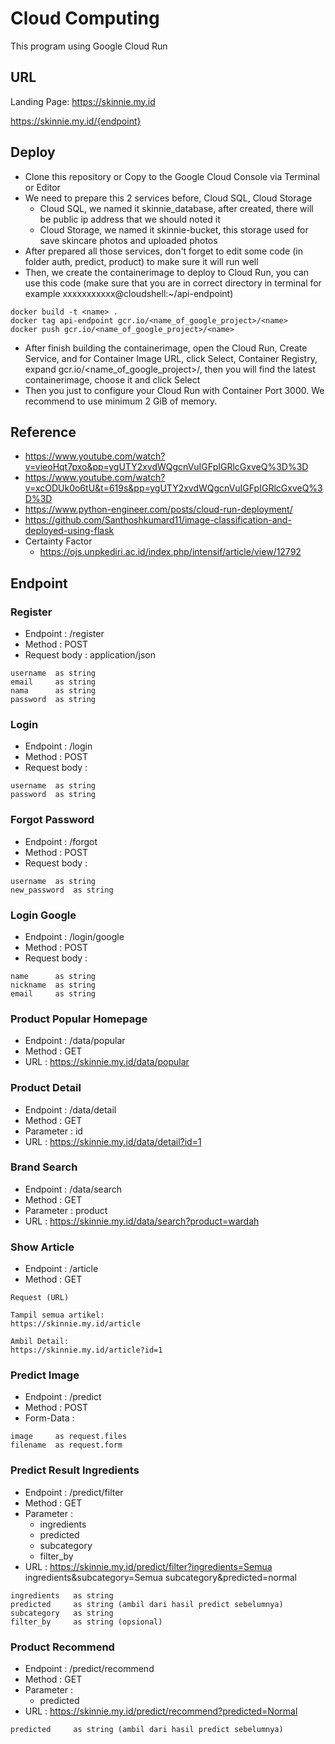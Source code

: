 # Cloud Computing
This program using Google Cloud Run

## URL
Landing Page: https://skinnie.my.id

https://skinnie.my.id/{endpoint}

## Deploy

* Clone this repository or Copy to the Google Cloud Console via Terminal or Editor
* We need to prepare this 2 services before, Cloud SQL, Cloud Storage
  * Cloud SQL, we named it skinnie_database, after created, there will be public ip address that we should noted it
  * Cloud Storage, we named it skinnie-bucket, this storage used for save skincare photos and uploaded photos
* After prepared all those services, don't forget to edit some code (in folder auth, predict, product) to make sure it will run well
* Then, we create the containerimage to deploy to Cloud Run, you can use this code (make sure that you are in correct directory in terminal for example xxxxxxxxxxx@cloudshell:~/api-endpoint)

```
docker build -t <name> .
docker tag api-endpoint gcr.io/<name_of_google_project>/<name>
docker push gcr.io/<name_of_google_project>/<name>
```

* After finish building the containerimage, open the Cloud Run, Create Service, and for Container Image URL, click Select, Container Registry, expand gcr.io/<name_of_google_project>/<name>, then you will find the latest containerimage, choose it and click Select
* Then you just to configure your Cloud Run with Container Port 3000. We recommend to use minimum 2 GiB of memory.

## Reference

* https://www.youtube.com/watch?v=vieoHqt7pxo&pp=ygUTY2xvdWQgcnVuIGFpIGRlcGxveQ%3D%3D
* https://www.youtube.com/watch?v=xcODUk0o6tU&t=619s&pp=ygUTY2xvdWQgcnVuIGFpIGRlcGxveQ%3D%3D
* https://www.python-engineer.com/posts/cloud-run-deployment/
* https://github.com/Santhoshkumard11/image-classification-and-deployed-using-flask
* Certainty Factor
  * https://ojs.unpkediri.ac.id/index.php/intensif/article/view/12792
 
## Endpoint
### Register

* Endpoint  : /register
* Method    : POST
* Request body : application/json

```
username  as string
email     as string
nama      as string
password  as string
```

### Login

* Endpoint  : /login
* Method    : POST
* Request body :

```
username  as string
password  as string
```

### Forgot Password

* Endpoint  : /forgot
* Method    : POST
* Request body :

```
username  as string
new_password  as string
```

### Login Google

* Endpoint  : /login/google
* Method    : POST
* Request body :

```
name      as string
nickname  as string
email     as string
```

### Product Popular Homepage

* Endpoint  : /data/popular
* Method    : GET
* URL       : https://skinnie.my.id/data/popular

### Product Detail

* Endpoint    : /data/detail
* Method      : GET
* Parameter   : id
* URL         : https://skinnie.my.id/data/detail?id=1

### Brand Search

* Endpoint  : /data/search
* Method    : GET
* Parameter : product
* URL       : https://skinnie.my.id/data/search?product=wardah

### Show Article

* Endpoint  : /article
* Method    : GET

```
Request (URL)

Tampil semua artikel:
https://skinnie.my.id/article

Ambil Detail:
https://skinnie.my.id/article?id=1
```

### Predict Image

* Endpoint  : /predict
* Method    : POST
* Form-Data :

```
image     as request.files
filename  as request.form
```

### Predict Result Ingredients

* Endpoint  : /predict/filter
* Method    : GET
* Parameter :
  * ingredients
  * predicted
  * subcategory
  * filter_by
* URL       : https://skinnie.my.id/predict/filter?ingredients=Semua ingredients&subcategory=Semua subcategory&predicted=normal

```
ingredients   as string
predicted     as string (ambil dari hasil predict sebelumnya)
subcategory   as string
filter_by     as string (opsional)
```

### Product Recommend

* Endpoint  : /predict/recommend
* Method    : GET
* Parameter :
  * predicted
* URL       : https://skinnie.my.id/predict/recommend?predicted=Normal

```
predicted     as string (ambil dari hasil predict sebelumnya)
```
